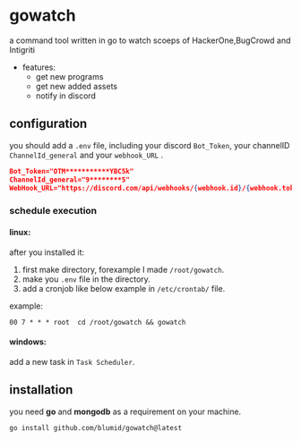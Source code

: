 # gowatch

a command tool written in go to watch scoeps of HackerOne,BugCrowd and Intigriti
- features:
    - get new programs
    - get new added assets
    - notify in discord

## configuration
you should add a `.env` file, including your discord `Bot_Token`, your channelID `ChannelId_general` and your `webhook_URL` .

```json
Bot_Token="OTM***********YBC5k"
ChannelId_general="9********5"
WebHook_URL="https://discord.com/api/webhooks/{webhook.id}/{webhook.token}"
```

### schedule execution

#### linux:
after you installed it:

1. first make directory, forexample I made `/root/gowatch`.
2. make you `.env` file in the directory.
3. add a cronjob like below example in `/etc/crontab/` file.

example:
```
00 7 * * * root  cd /root/gowatch && gowatch
```

#### windows:
add a new task in `Task Scheduler`.

## installation

you need **go** and **mongodb** as a requirement on your machine.
```
go install github.com/blumid/gowatch@latest
```